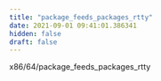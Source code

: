 ```yaml
---
title: "package_feeds_packages_rtty"
date: 2021-09-01 09:41:01.386341
hidden: false
draft: false
---
```


x86/64/package_feeds_packages_rtty

